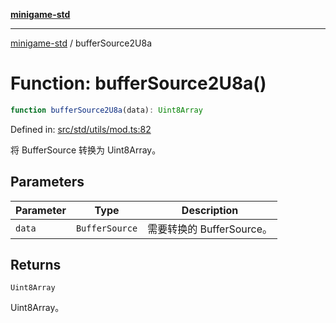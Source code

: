 [**minigame-std**](../README.md)

***

[minigame-std](../README.md) / bufferSource2U8a

# Function: bufferSource2U8a()

```ts
function bufferSource2U8a(data): Uint8Array
```

Defined in: [src/std/utils/mod.ts:82](https://github.com/JiangJie/minigame-std/blob/ff3594872b1efbdbc13aabe99588385e855b50dc/src/std/utils/mod.ts#L82)

将 BufferSource 转换为 Uint8Array。

## Parameters

| Parameter | Type | Description |
| ------ | ------ | ------ |
| `data` | `BufferSource` | 需要转换的 BufferSource。 |

## Returns

`Uint8Array`

Uint8Array。

